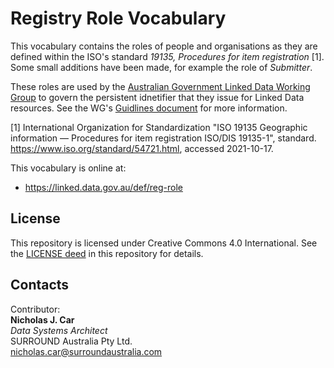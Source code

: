 # Registry Role Vocabulary

This vocabulary contains the roles of people and organisations as they are defined within the ISO's standard _19135, Procedures for item registration_ [1]. Some small additions have been made, for example the role of _Submitter_.

These roles are used by the [Australian Government Linked Data Working Group](https://www.linked.data.gov.au) to govern the persistent idnetifier that they issue for Linked Data resources. See the WG's [Guidlines document](https://www.linked.data.gov.au/guidelines) for more information.


[1] International Organization for Standardization "ISO 19135 Geographic information — Procedures for item registration ISO/DIS 19135-1", standard. https://www.iso.org/standard/54721.html, accessed 2021-10-17.

This vocabulary is online at:

* <https://linked.data.gov.au/def/reg-role>

## License
This repository is licensed under Creative Commons 4.0 International. See the [LICENSE deed](LICENSE) in this repository for details.

## Contacts
Contributor:  
**Nicholas J. Car**  
*Data Systems Architect*  
SURROUND Australia Pty Ltd.  
<nicholas.car@surroundaustralia.com>  
